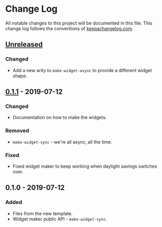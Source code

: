 # Change Log
All notable changes to this project will be documented in this file. This change log follows the conventions of [keepachangelog.com](http://keepachangelog.com/).

## [Unreleased]
### Changed
- Add a new arity to `make-widget-async` to provide a different widget shape.

## [0.1.1] - 2019-07-12
### Changed
- Documentation on how to make the widgets.

### Removed
- `make-widget-sync` - we're all async, all the time.

### Fixed
- Fixed widget maker to keep working when daylight savings switches over.

## 0.1.0 - 2019-07-12
### Added
- Files from the new template.
- Widget maker public API - `make-widget-sync`.

[Unreleased]: https://github.com/your-name/simple-clojure-rest/compare/0.1.1...HEAD
[0.1.1]: https://github.com/your-name/simple-clojure-rest/compare/0.1.0...0.1.1

